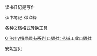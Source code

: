 读书日记是写作

读书笔记-做注释

各种文档格式转换工具


[O’Reilly精品图书系列
出版社: 机械工业出版社](https://book.douban.com/series/60794)

安妮宝贝